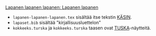 
[Lapanen lapanen lapanen: Lapanen lapanen](https://caps-lock.lapanen.org/lapaute/lapanen-lapanen-lapanen-lapanen-lapanen/)


* `lapanen-lapanen-lapanen.tex` sisältää itse tekstin [KÄSIN](https://caps-lock.lapanen.org/lapaute/kasin/).
* `lapaset.bib` sisältää "kirjallisuusluettelon"
* `kokkeeks.turska` ja `kokkeeks.turska` taasen ovat [TUSKA](https://caps-lock.lapanen.org/lapaute/seikkojen-huomiointi-turskan-tapaan/)-näytteitä.
